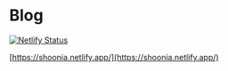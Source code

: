 # Blog

[![Netlify Status](https://api.netlify.com/api/v1/badges/e1f3b22b-c698-43e6-b2e6-05b91dbe0788/deploy-status)](https://shoonia.netlify.app)

[https://shoonia.netlify.app/](https://shoonia.netlify.app/)
